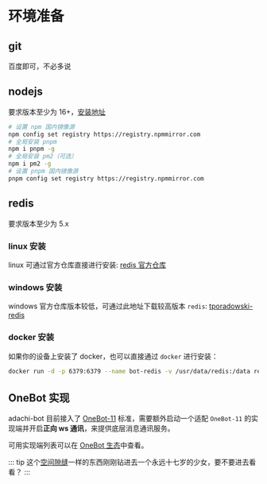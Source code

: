# 环境准备

## git

百度即可，不必多说

## nodejs

要求版本至少为 16+，[安装地址](https://nodejs.org/en)

```bash
# 设置 npm 国内镜像源
npm config set registry https://registry.npmmirror.com
# 全局安装 pnpm
npm i pnpm -g
# 全局安装 pm2（可选）
npm i pm2 -g
# 设置 pnpm 国内镜像源
pnpm config set registry https://registry.npmmirror.com
```

## redis

要求版本至少为 5.x

### linux 安装

linux 可通过官方仓库直接进行安装: [redis 官方仓库](https://github.com/redis/redis/releases)

### windows 安装

windows 官方仓库版本较低，可通过此地址下载较高版本 `redis`: [tporadowski-redis](https://github.com/tporadowski/redis/releases)

### docker 安装

如果你的设备上安装了 docker，也可以直接通过 `docker` 进行安装：

```bash
docker run -d -p 6379:6379 --name bot-redis -v /usr/data/redis:/data redis --appendonly yes
```

## OneBot 实现

adachi-bot 目前接入了 [OneBot-11](https://github.com/botuniverse/onebot-11) 标准，需要额外启动一个适配 `OneBot-11` 的实现端并开启**正向 ws 通讯**，来提供底层消息通讯服务。

可用实现端列表可以在 [OneBot 生态](https://onebot.dev/ecosystem.html#onebot-11-10-cqhttp)中查看。

::: tip
这个[空间隙缝](../../extra/index)一样的东西刚刚钻进去一个永远十七岁的少女，要不要进去看看？
:::
